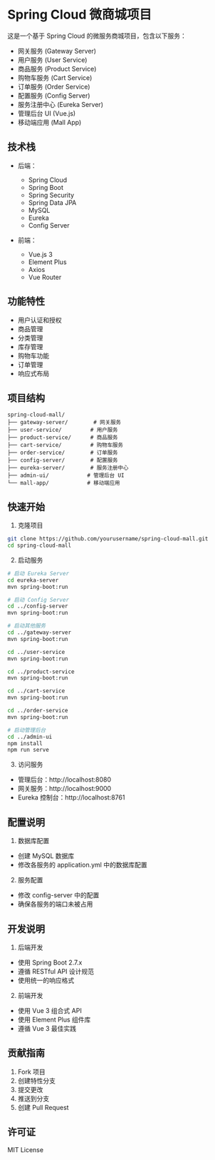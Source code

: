 # Spring Cloud 微商城项目

这是一个基于 Spring Cloud 的微服务商城项目，包含以下服务：

- 网关服务 (Gateway Server)
- 用户服务 (User Service)
- 商品服务 (Product Service)
- 购物车服务 (Cart Service)
- 订单服务 (Order Service)
- 配置服务 (Config Server)
- 服务注册中心 (Eureka Server)
- 管理后台 UI (Vue.js)
- 移动端应用 (Mall App)

## 技术栈

- 后端：
  - Spring Cloud
  - Spring Boot
  - Spring Security
  - Spring Data JPA
  - MySQL
  - Eureka
  - Config Server

- 前端：
  - Vue.js 3
  - Element Plus
  - Axios
  - Vue Router

## 功能特性

- 用户认证和授权
- 商品管理
- 分类管理
- 库存管理
- 购物车功能
- 订单管理
- 响应式布局

## 项目结构

```
spring-cloud-mall/
├── gateway-server/        # 网关服务
├── user-service/         # 用户服务
├── product-service/      # 商品服务
├── cart-service/         # 购物车服务
├── order-service/        # 订单服务
├── config-server/        # 配置服务
├── eureka-server/        # 服务注册中心
├── admin-ui/            # 管理后台 UI
└── mall-app/            # 移动端应用
```

## 快速开始

1. 克隆项目
```bash
git clone https://github.com/yourusername/spring-cloud-mall.git
cd spring-cloud-mall
```

2. 启动服务
```bash
# 启动 Eureka Server
cd eureka-server
mvn spring-boot:run

# 启动 Config Server
cd ../config-server
mvn spring-boot:run

# 启动其他服务
cd ../gateway-server
mvn spring-boot:run

cd ../user-service
mvn spring-boot:run

cd ../product-service
mvn spring-boot:run

cd ../cart-service
mvn spring-boot:run

cd ../order-service
mvn spring-boot:run

# 启动管理后台
cd ../admin-ui
npm install
npm run serve
```

3. 访问服务
- 管理后台：http://localhost:8080
- 网关服务：http://localhost:9000
- Eureka 控制台：http://localhost:8761

## 配置说明

1. 数据库配置
- 创建 MySQL 数据库
- 修改各服务的 application.yml 中的数据库配置

2. 服务配置
- 修改 config-server 中的配置
- 确保各服务的端口未被占用

## 开发说明

1. 后端开发
- 使用 Spring Boot 2.7.x
- 遵循 RESTful API 设计规范
- 使用统一的响应格式

2. 前端开发
- 使用 Vue 3 组合式 API
- 使用 Element Plus 组件库
- 遵循 Vue 3 最佳实践

## 贡献指南

1. Fork 项目
2. 创建特性分支
3. 提交更改
4. 推送到分支
5. 创建 Pull Request

## 许可证

MIT License 